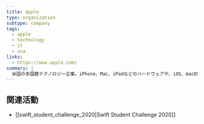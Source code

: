 ```yaml
---
title: Apple
type: organization
subtype: company
tags:
  - apple
  - technology
  - it
  - usa
links:
  - https://www.apple.com/
summary: |
  米国の多国籍テクノロジー企業。iPhone、Mac、iPadなどのハードウェアや、iOS、macOSなどのソフトウェアを開発・販売。WWDCを主催し、Swift Student Challengeなどを通じて開発者の育成にも力を入れている。
---
```

## 関連活動
- [[swift_student_challenge_2020|Swift Student Challenge 2020]]
